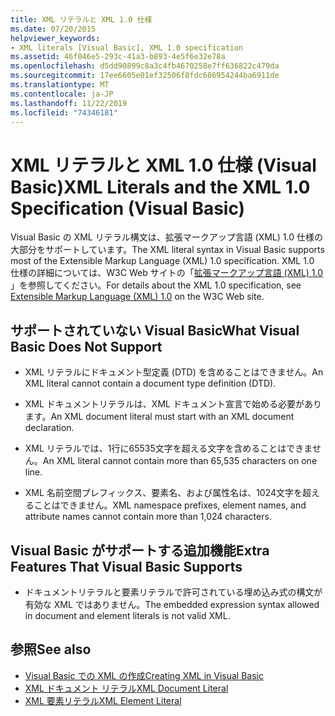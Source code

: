 ```yaml
---
title: XML リテラルと XML 1.0 仕様
ms.date: 07/20/2015
helpviewer_keywords:
- XML literals [Visual Basic], XML 1.0 specification
ms.assetid: 46f046e5-293c-41a3-b893-4e5f6e32e78a
ms.openlocfilehash: d5dd90899c8a3c4fb4670258e7ff636822c479da
ms.sourcegitcommit: 17ee6605e01ef32506f8fdc686954244ba6911de
ms.translationtype: MT
ms.contentlocale: ja-JP
ms.lasthandoff: 11/22/2019
ms.locfileid: "74346181"
---
```

# <a name="xml-literals-and-the-xml-10-specification-visual-basic"></a><span data-ttu-id="445be-102">XML リテラルと XML 1.0 仕様 (Visual Basic)</span><span class="sxs-lookup"><span data-stu-id="445be-102">XML Literals and the XML 1.0 Specification (Visual Basic)</span></span>
<span data-ttu-id="445be-103">Visual Basic の XML リテラル構文は、拡張マークアップ言語 (XML) 1.0 仕様の大部分をサポートしています。</span><span class="sxs-lookup"><span data-stu-id="445be-103">The XML literal syntax in Visual Basic supports most of the Extensible Markup Language (XML) 1.0 specification.</span></span> <span data-ttu-id="445be-104">XML 1.0 仕様の詳細については、W3C Web サイトの「[拡張マークアップ言語 (XML) 1.0](https://www.w3.org/TR/xml) 」を参照してください。</span><span class="sxs-lookup"><span data-stu-id="445be-104">For details about the XML 1.0 specification, see [Extensible Markup Language (XML) 1.0](https://www.w3.org/TR/xml) on the W3C Web site.</span></span>  
  
## <a name="what-visual-basic-does-not-support"></a><span data-ttu-id="445be-105">サポートされていない Visual Basic</span><span class="sxs-lookup"><span data-stu-id="445be-105">What Visual Basic Does Not Support</span></span>  
  
- <span data-ttu-id="445be-106">XML リテラルにドキュメント型定義 (DTD) を含めることはできません。</span><span class="sxs-lookup"><span data-stu-id="445be-106">An XML literal cannot contain a document type definition (DTD).</span></span>  
  
- <span data-ttu-id="445be-107">XML ドキュメントリテラルは、XML ドキュメント宣言で始める必要があります。</span><span class="sxs-lookup"><span data-stu-id="445be-107">An XML document literal must start with an XML document declaration.</span></span>  
  
- <span data-ttu-id="445be-108">XML リテラルでは、1行に65535文字を超える文字を含めることはできません。</span><span class="sxs-lookup"><span data-stu-id="445be-108">An XML literal cannot contain more than 65,535 characters on one line.</span></span>  
  
- <span data-ttu-id="445be-109">XML 名前空間プレフィックス、要素名、および属性名は、1024文字を超えることはできません。</span><span class="sxs-lookup"><span data-stu-id="445be-109">XML namespace prefixes, element names, and attribute names cannot contain more than 1,024 characters.</span></span>  
  
## <a name="extra-features-that-visual-basic-supports"></a><span data-ttu-id="445be-110">Visual Basic がサポートする追加機能</span><span class="sxs-lookup"><span data-stu-id="445be-110">Extra Features That Visual Basic Supports</span></span>  
  
- <span data-ttu-id="445be-111">ドキュメントリテラルと要素リテラルで許可されている埋め込み式の構文が有効な XML ではありません。</span><span class="sxs-lookup"><span data-stu-id="445be-111">The embedded expression syntax allowed in document and element literals is not valid XML.</span></span>  
  
## <a name="see-also"></a><span data-ttu-id="445be-112">参照</span><span class="sxs-lookup"><span data-stu-id="445be-112">See also</span></span>

- [<span data-ttu-id="445be-113">Visual Basic での XML の作成</span><span class="sxs-lookup"><span data-stu-id="445be-113">Creating XML in Visual Basic</span></span>](../../../../visual-basic/programming-guide/language-features/xml/creating-xml.md)
- [<span data-ttu-id="445be-114">XML ドキュメント リテラル</span><span class="sxs-lookup"><span data-stu-id="445be-114">XML Document Literal</span></span>](../../../../visual-basic/language-reference/xml-literals/xml-document-literal.md)
- [<span data-ttu-id="445be-115">XML 要素リテラル</span><span class="sxs-lookup"><span data-stu-id="445be-115">XML Element Literal</span></span>](../../../../visual-basic/language-reference/xml-literals/xml-element-literal.md)
